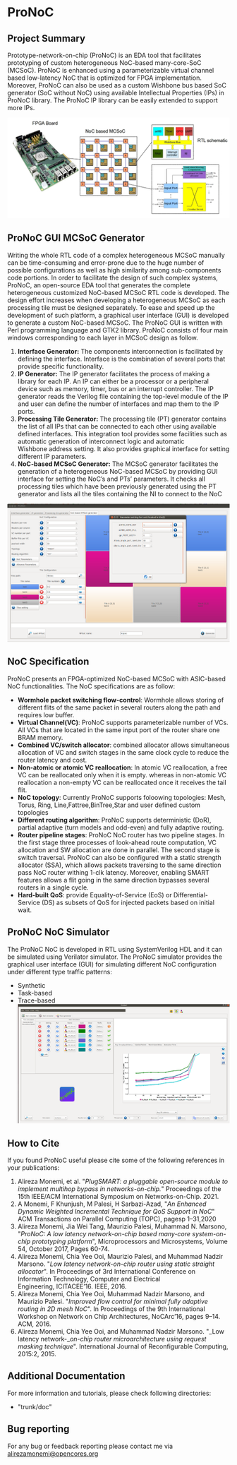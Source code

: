 # ProNoC

## Project Summary

Prototype-network-on-chip (ProNoC) is an EDA tool that facilitates prototyping of custom heterogeneous NoC-based many-core-SoC (MCSoC). ProNoC is enhanced using a parameterizable virtual channel based low-latency NoC that is optimized for FPGA implementation. Moreover, ProNoC can also be used as a custom Wishbone bus based SoC generator (SoC without NoC) using available Intellectual Properties (IPs) in ProNoC library. The ProNoC IP library can be easily extended to support more IPs.

![abstract](./doc/fig/pronoc_overview.jpg)

## ProNoC GUI MCSoC Generator

Writing the whole RTL code of a complex heterogeneous MCSoC manually can be time-consuming and error-prone due to the huge number of possible configurations as well as high similarity among sub-components code portions. In order to facilitate the design of such complex systems, ProNoC, an open-source EDA tool that generates the complete heterogeneous customized NoC-based MCSoC RTL code is developed. The design effort increases when developing a heterogeneous MCSoC as each processing tile must be designed separately. To ease and speed up the development of such platform, a graphical user interface (GUI) is developed to generate a custom NoC-based MCSoC. The ProNoC GUI is written with Perl programming language and GTK2 library. ProNoC consists of four main windows corresponding to each layer in MCSoC design as follow.

1.  **Interface Generator:** The components interconnection is facilitated by defining the interface. Interface is the combination of several ports that provide specific functionality.
2.  **IP Generator:** The IP generator facilitates the process of making a library for each IP. An IP can either be a processor or a peripheral device such as memory, timer, bus or an interrupt controller. The IP generator reads the Verilog file containing the top-level module of the IP and user can define the number of interfaces and map them to the IP ports. 
3.  **Processing Tile Generator:** The processing tile (PT) generator contains the list of all IPs that can be connected to each other using available defined interfaces. This integration tool provides some facilities such as automatic generation of interconnect logic and automatic Wishbone address setting. It also provides graphical interface for setting different IP parameters. 
4.  **NoC-based MCSoC Generator:** The MCSoC generator facilitates the generation of a heterogeneous NoC-based MCSoC by providing GUI interface for setting the NoC’s and PTs’ parameters. It checks all processing tiles which have been previously generated using the PT generator and lists all the tiles containing the NI to connect to the NoC

![mpsoc generator snapshot](./doc/fig/mpsoc_generator.png)

## NoC Specification

ProNoC presents an FPGA-optimized NoC-based MCSoC with ASIC-based NoC functionalities. The NoC specifications are as follow:

-   **Wormhole packet switching flow-control**: Wormhole allows storing of different flits of the same packet in several routers along the path and requires low buffer.
-   **Virtual Channel(VC)**: ProNoC supports parameterizable number of VCs. All VCs that are located in the same input port of the router share one BRAM memory. 
-   **Combined VC/switch allocator**: combined allocator allows simultaneous allocation of VC and switch stages in the same clock cycle to reduce the router latency and cost.
-   **Non-atomic or atomic VC reallocation**: In atomic VC reallocation, a free VC can be reallocated only when it is empty. whereas in non-atomic VC reallocation a non-empty VC can be reallocated once it receives the tail flit.  
-   **NoC topology**: Currently ProNoC supports foloowing topologies: Mesh, Torus, Ring, Line,Fattree,BinTree,Star and user defined custom topologies
-   **Different routing algorithm**: ProNoC supports deterministic (DoR), partial adaptive (turn models and odd-even) and fully adaptive routing. 
-   **Router pipeline stages**: ProNoC NoC router has two pipeline stages. In the first stage three processes of look-ahead route computation, VC allocation and SW allocation are done in parallel. The second stage is switch traversal. ProNoC can also be configured with a static strength allocator (SSA), which allows packets traversing to the same direction pass NoC router withing 1-clk latency.  Moreover, enabling SMART features allows a flit going in the same direction bypasses several routers in a single cycle.
-    **Hard-built QoS**: provide Equality-of-Service (EoS) or Differential-Service (DS) as subsets of QoS for injected packets based on initial wait.


## ProNoC NoC Simulator
The ProNoC NoC is developed in RTL using SystemVerilog HDL and it can be simulated using Verilator simulator. The ProNoC simulator provides the graphical user interface (GUI) for simulating different NoC configuration under different type traffic patterns:
- Synthetic
- Task-based
- Trace-based
![NoC Simulator](./doc/fig/NoC_Simulator.png)

## How to Cite
If you found ProNoC useful please cite some of the following references in your publications:

1. Alireza Monemi, et al. "_PIugSMART: a pluggable open-source module to implement multihop bypass in networks-on-chip._" Proceedings of the 15th IEEE/ACM International Symposium on Networks-on-Chip. 2021.
2. A Monemi, F Khunjush, M Palesi, H Sarbazi-Azad, "_An Enhanced Dynamic Weighted Incremental Technique for QoS Support in NoC_" ACM Transactions on Parallel Computing (TOPC),  pagesp 1–31,2020
3.  Alireza Monemi, Jia Wei Tang, Maurizio Palesi, Muhammad N. Marsono, "_ProNoC: A low latency network-on-chip based many-core system-on-chip prototyping platform_", Microprocessors and Microsystems, Volume 54, October 2017, Pages 60-74.
4.  Alireza Monemi, Chia Yee Ooi, Maurizio Palesi, and Muhammad Nadzir Marsono. "_Low latency network-on-chip router using static straight allocator_". In Proceedings of 3rd International Conference on Information Technology, Computer and Electrical Engineering, ICITACEE’16. IEEE, 2016.
5.  Alireza Monemi, Chia Yee Ooi, Muhammad Nadzir Marsono, and Maurizio Palesi. "_Improved flow control for minimal fully adaptive routing in 2D mesh NoC_". In Proceedings of the 9th International Workshop on Network on Chip Architectures, NoCArc’16, pages 9–14. ACM, 2016.
6.  Alireza Monemi, Chia Yee Ooi, and Muhammad Nadzir Marsono. "_Low latency network-__on-chip router microarchitecture using request masking technique_". International Journal of Reconfigurable Computing, 2015:2, 2015.

## Additional Documentation
For more information and tutorials, please check following directories:
-  "trunk/doc"

## Bug reporting
For any bug  or feedback reporting please contact me via <alirezamonemi@opencores.org>
